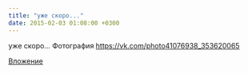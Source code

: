 ```yaml
---
title: "уже скоро..."
date: 2015-02-03 01:08:00 +0300
---
```


уже скоро...
Фотография
https://vk.com/photo41076938_353620065

[Вложение](https://vk.com/photo41076938_353620065)
